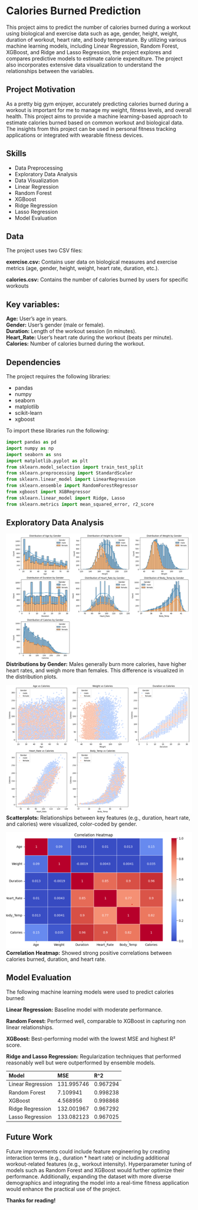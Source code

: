 
# Calories Burned Prediction

This project aims to predict the number of calories burned during a workout using biological and exercise data such as age, gender, height, weight, duration of workout, heart rate, and body temperature. By utilizing various machine learning models, including Linear Regression, Random Forest, XGBoost, and Ridge and Lasso Regression, the project explores and compares predictive models to estimate calorie expenditure. The project also incorporates extensive data visualization to understand the relationships between the variables.


## Project Motivation

As a pretty big gym enjoyer, accurately predicting calories burned during a workout is important for me to manage my weight, fitness levels, and overall health. This project aims to provide a machine learning-based approach to estimate calories burned based on common workout and biological data. The insights from this project can be used in personal fitness tracking applications or integrated with wearable fitness devices.

## Skills

- Data Preprocessing
- Exploratory Data Analysis
- Data Visualization
- Linear Regression
- Random Forest
- XGBoost
- Ridge Regression
- Lasso Regression
- Model Evaluation

## Data

The project uses two CSV files:

**exercise.csv:** Contains user data on biological measures and exercise metrics (age, gender, height, weight, heart rate, duration, etc.). 

**calories.csv:** Contains the number of calories burned by users for specific workouts

## Key variables:

**Age:** User’s age in years. \
**Gender:** User’s gender (male or female). \
**Duration:** Length of the workout session (in minutes). \
**Heart_Rate:** User’s heart rate during the workout (beats per minute). \
**Calories:** Number of calories burned during the workout.

## Dependencies

The project requires the following libraries:

- pandas
- numpy
- seaborn
- matplotlib
- scikit-learn
- xgboost

To import these libraries run the following:

```python
import pandas as pd
import numpy as np
import seaborn as sns
import matplotlib.pyplot as plt
from sklearn.model_selection import train_test_split
from sklearn.preprocessing import StandardScaler
from sklearn.linear_model import LinearRegression
from sklearn.ensemble import RandomForestRegressor
from xgboost import XGBRegressor
from sklearn.linear_model import Ridge, Lasso
from sklearn.metrics import mean_squared_error, r2_score
```


## Exploratory Data Analysis

![image alt](https://github.com/Rwang0316/Calories-Burned-Prediction/blob/main/Media/Distribution.png?raw=true)
**Distributions by Gender:** Males generally burn more calories, have higher heart rates, and weigh more than females. This difference is visualized in the distribution plots.

![image alt](https://github.com/Rwang0316/Calories-Burned-Prediction/blob/main/Media/Scatterplots.png?raw=true)
**Scatterplots:** Relationships between key features (e.g., duration, heart rate, and calories) were visualized, color-coded by gender.

![image alt](https://github.com/Rwang0316/Calories-Burned-Prediction/blob/main/Media/Heatmap.png?raw=true)
**Correlation Heatmap:** Showed strong positive correlations between calories burned, duration, and heart rate.
## Model Evaluation

The following machine learning models were used to predict calories burned:

**Linear Regression:** Baseline model with moderate performance. 

**Random Forest:** Performed well, comparable to XGBoost in capturing non linear relationships. 

**XGBoost:** Best-performing model with the lowest MSE and highest R² score.

**Ridge and Lasso Regression:** Regularization techniques that performed reasonably well but were outperformed by ensemble models.


| Model | MSE     | R^2 |
| :-------- | :------- | :------------------------- |
| Linear Regression|131.995746|0.967294|
| Random Forest|7.109941|0.998238|
| XGBoost|4.568956|0.998868|
| Ridge Regression|132.001967|0.967292|
| Lasso Regression|133.082123|0.967025|


## Future Work
Future improvements could include feature engineering by creating interaction terms (e.g., duration * heart rate) or including additional workout-related features (e.g., workout intensity). Hyperparameter tuning of models such as Random Forest and XGBoost would further optimize their performance. Additionally, expanding the dataset with more diverse demographics and integrating the model into a real-time fitness application would enhance the practical use of the project.

**Thanks for reading!**
